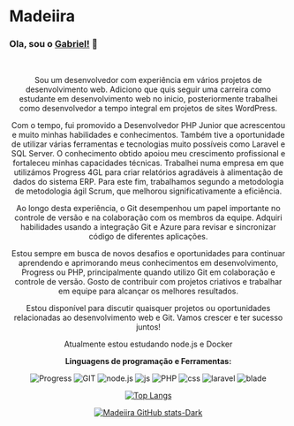 # Madeiira
### Ola, sou o [Gabriel!](https://github.com/Madeiira) 👋
<center>

<br />

Sou um desenvolvedor com experiência em vários projetos de desenvolvimento web. Adiciono que quis seguir uma carreira como estudante em desenvolvimento web no inicio, posteriormente trabalhei como desenvolvedor a tempo integral em projetos de sites WordPress. 

Com o tempo, fui promovido a Desenvolvedor PHP Junior que acrescentou e muito minhas habilidades e conhecimentos. 
Também tive a oportunidade de utilizar várias ferramentas e tecnologias muito possíveis como Laravel e SQL Server. 
O conhecimento obtido apoiou meu crescimento profissional e fortaleceu minhas capacidades técnicas. 
Trabalhei numa empresa em que utilizámos Progress 4GL para criar relatórios agradáveis à alimentação de dados do sistema ERP. Para este fim, trabalhamos segundo a metodologia de metodologia ágil Scrum, que melhorou significativamente a eficiência.

Ao longo desta experiência, o Git desempenhou um papel importante no controle de versão e na colaboração com os membros da equipe. Adquiri habilidades usando a integração Git e Azure para revisar e sincronizar código de diferentes aplicações. 

Estou sempre em busca de novos desafios e oportunidades para continuar aprendendo e aprimorando meus conhecimentos em desenvolvimento, Progress ou PHP, principalmente quando utilizo Git em colaboração e controle de versão. Gosto de contribuir com projetos criativos e trabalhar em equipe para alcançar os melhores resultados.

Estou disponível para discutir quaisquer projetos ou oportunidades relacionadas ao desenvolvimento web e Git. Vamos crescer e ter sucesso juntos!

Atualmente estou estudando node.js e Docker

**Linguagens de programação ​​e Ferramentas:**  


![Progress](https://img.shields.io/badge/progress%20-%2320232a.svg?&style=flat-square&logo=progress)
![GIT](https://img.shields.io/badge/git%20-%2320232a.svg?&style=flat-square&logo=git)
![node.js](img.shields.io/badge/node.js%20-%2320232a.svg?&style=flat-square&logo=node.js&logoColor=%2yellow)
![js](https://img.shields.io/badge/Javascript%20-%2320232a.svg?&style=flat-square&logo=javascript&logoColor=%2yellow)
![PHP](https://img.shields.io/badge/PHP%20-%2320232a.svg?&style=flat-square&logo=PHP&logoColor=%2yellow)
![css](https://img.shields.io/badge/CSS%20-%2320232a.svg?&style=flat-square&logo=css)
![laravel](https://img.shields.io/badge/laravel%20-%2320232a.svg?&style=flat-square&logo=laravel)
![blade](https://img.shields.io/badge/blade%20-%2320232a.svg?&style=flat-square&logo=blade)


[![Top Langs](https://github-readme-stats.vercel.app/api/top-langs/?username=Madeiira&layout=compact&theme=dracula)](https://github.com/anuraghazra/github-readme-stats)

[![Madeiira GitHub stats-Dark](https://github-readme-stats.vercel.app/api?username=Madeiira\&show_icons=true\&theme=dark#gh-dark-mode-only)](https://github.com/anuraghazra/github-readme-stats#responsive-card-theme#gh-dark-mode-only)

</center>
